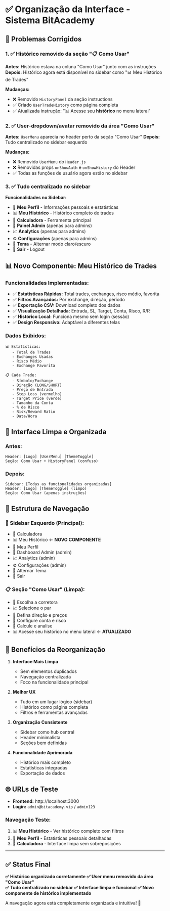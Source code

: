 # ✅ Organização da Interface - Sistema BitAcademy

## 🎯 **Problemas Corrigidos**

### 1. ✅ **Histórico removido da seção "📋 Como Usar"**
**Antes:** Histórico estava na coluna "Como Usar" junto com as instruções
**Depois:** Histórico agora está disponível no sidebar como "📊 Meu Histórico de Trades"

**Mudanças:**
- ❌ Removido `HistoryPanel` da seção instructions
- ✅ Criado `UserTradeHistory` como página completa
- ✅ Atualizada instrução: "📊 Acesse seu **histórico** no menu lateral"

### 2. ✅ **User-dropdown/avatar removido da área "Como Usar"**
**Antes:** `UserMenu` aparecia no header perto da seção "Como Usar"
**Depois:** Tudo centralizado no sidebar esquerdo

**Mudanças:**
- ❌ Removido `UserMenu` do `Header.js`
- ❌ Removidas props `onShowAuth` e `onShowHistory` do Header
- ✅ Todas as funções de usuário agora estão no sidebar

### 3. ✅ **Tudo centralizado no sidebar**
**Funcionalidades no Sidebar:**
- 👤 **Meu Perfil** - Informações pessoais e estatísticas
- 📊 **Meu Histórico** - Histórico completo de trades 
- 🧮 **Calculadora** - Ferramenta principal
- 👑 **Painel Admin** (apenas para admins)
- 📈 **Analytics** (apenas para admins)
- ⚙️ **Configurações** (apenas para admins)
- 🌙 **Tema** - Alternar modo claro/escuro
- 🚪 **Sair** - Logout

## 📊 **Novo Componente: Meu Histórico de Trades**

### **Funcionalidades Implementadas:**
- ✅ **Estatísticas Rápidas:** Total trades, exchanges, risco médio, favorita
- ✅ **Filtros Avançados:** Por exchange, direção, período
- ✅ **Exportação CSV:** Download completo dos dados
- ✅ **Visualização Detalhada:** Entrada, SL, Target, Conta, Risco, R/R
- ✅ **Histórico Local:** Funciona mesmo sem login (sessão)
- ✅ **Design Responsivo:** Adaptável a diferentes telas

### **Dados Exibidos:**
```
📊 Estatísticas:
   - Total de Trades
   - Exchanges Usadas  
   - Risco Médio
   - Exchange Favorita

📋 Cada Trade:
   - Símbolo/Exchange
   - Direção (LONG/SHORT)
   - Preço de Entrada
   - Stop Loss (vermelho)
   - Target Price (verde)
   - Tamanho da Conta
   - % de Risco
   - Risk/Reward Ratio
   - Data/Hora
```

## 🎨 **Interface Limpa e Organizada**

### **Antes:**
```
Header: [Logo] [UserMenu] [ThemeToggle]
Seção: Como Usar + HistoryPanel (confuso)
```

### **Depois:**
```
Sidebar: [Todas as funcionalidades organizadas]
Header: [Logo] [ThemeToggle] (limpo)
Seção: Como Usar (apenas instruções)
```

## 🧩 **Estrutura de Navegação**

### **📱 Sidebar Esquerdo (Principal):**
- 🧮 Calculadora
- 📊 Meu Histórico ← **NOVO COMPONENTE**
- 👤 Meu Perfil
- 👑 Dashboard Admin (admin)
- 📈 Analytics (admin)
- ⚙️ Configurações (admin)
- 🌙 Alternar Tema
- 🚪 Sair

### **📋 Seção "Como Usar" (Limpa):**
- 🏢 Escolha a corretora
- 📈 Selecione o par
- 🎯 Defina direção e preços
- 💼 Configure conta e risco
- 🧮 Calcule e analise
- 📊 Acesse seu histórico no menu lateral ← **ATUALIZADO**

## 🎯 **Benefícios da Reorganização**

1. **Interface Mais Limpa**
   - Sem elementos duplicados
   - Navegação centralizada
   - Foco na funcionalidade principal

2. **Melhor UX**
   - Tudo em um lugar lógico (sidebar)
   - Histórico como página completa
   - Filtros e ferramentas avançadas

3. **Organização Consistente**
   - Sidebar como hub central
   - Header minimalista
   - Seções bem definidas

4. **Funcionalidade Aprimorada**
   - Histórico mais completo
   - Estatísticas integradas
   - Exportação de dados

## 🌐 **URLs de Teste**

- **Frontend:** http://localhost:3000
- **Login:** `admin@bitacademy.vip` / `admin123`

### **Navegação Teste:**
1. 📊 **Meu Histórico** - Ver histórico completo com filtros
2. 👤 **Meu Perfil** - Estatísticas pessoais detalhadas  
3. 🧮 **Calculadora** - Interface limpa sem sobreposições

---

## ✅ **Status Final**

**✅ Histórico organizado corretamente**
**✅ User menu removido da área "Como Usar"**  
**✅ Tudo centralizado no sidebar**
**✅ Interface limpa e funcional**
**✅ Novo componente de histórico implementado**

A navegação agora está completamente organizada e intuitiva! 🎉